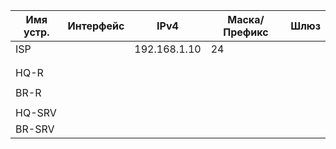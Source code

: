 | Имя устр.    | Интерфейс |  IPv4       |  Маска/Префикс  |  Шлюз   |
| -----------  | --------- |-----------  | ---------       |---------|
|    ISP       |           | 192.168.1.10            | 24                |         |
|              |           |             |                 |         |
|              |           |             |                 |         |
|    HQ-R      |           |             |                 |         |
|              |           |             |                 |         |
|    BR-R      |           |             |                 |         |
|              |           |             |                 |         |
|    HQ-SRV    |           |             |                 |         |
|    BR-SRV    |           |             |                 |         |
